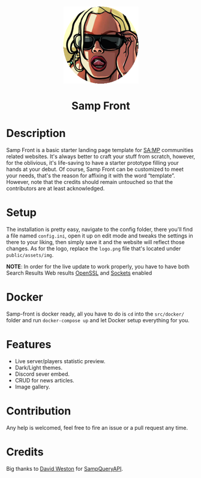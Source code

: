 <p align="center">
    <img src="src/public/assets/img/logo.png">
    <h1 align="center">Samp Front</h1>
</p>

# Description

Samp Front is a basic starter landing page template for [SA:MP](https://www.sa-mp.com/) communities related websites. It's always better to craft your stuff from scratch, however, for the oblivious, it's life-saving to have a starter prototype filling your hands at your debut.
Of course, Samp Front can be customized to meet your needs, that's the reason for affixing it with the word “template”. However, note that the credits should remain untouched so that the contributors are at least acknowledged.

# Setup

The installation is pretty easy, navigate to the config folder, there you'll find a file named `config.ini`, open it up on edit mode and tweaks the settings in there to your liking, then simply save it and the website will reflect those changes.
As for the logo, replace the `logo.png` file that's located under `public/assets/img`.

**NOTE**: In order for the live update to work properly, you have to have both Search Results
Web results [OpenSSL](https://www.php.net/manual/en/book.openssl.php) and [Sockets](https://www.php.net/manual/en/book.sockets.php) enabled

# Docker

Samp-front is docker ready, all you have to do is `cd` into the `src/docker/` folder and run `docker-compose up` and let Docker setup everything for you.

# Features

- Live server/players statistic preview.
- Dark/Light themes.
- Discord sever embed.
- CRUD for news articles.
- Image gallery.

# Contribution

Any help is welcomed, feel free to fire an issue or a pull request any time.

# Credits

Big thanks to [David Weston](https://github.com/Westie) for [SampQueryAPI](https://github.com/Westie/samp-php).
